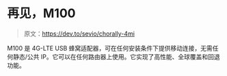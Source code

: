 # 再见，M100

> 原文：<https://dev.to/sevio/chorally-4mi>

M100 是 4G-LTE USB 蜂窝适配器，可在任何安装条件下提供移动连接，无需任何静态/公共 IP。它可以在任何路由器上使用。它实现了高性能、全球覆盖和回退功能。